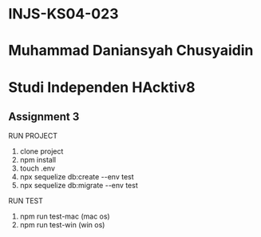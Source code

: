 # INJS-KS04-023
# Muhammad Daniansyah Chusyaidin
# Studi Independen HAcktiv8

## Assignment 3

RUN PROJECT

1. clone project
2. npm install
3. touch .env
4. npx sequelize db:create --env test
5. npx sequelize db:migrate --env test

RUN TEST

1. npm run test-mac (mac os)
2. npm run test-win (win os)